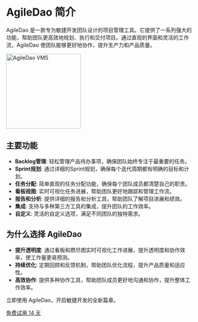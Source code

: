 # AgileDao 简介

AgileDao 是一款专为敏捷开发团队设计的项目管理工具。它提供了一系列强大的功能，帮助团队更高效地规划、执行和交付项目。通过直观的界面和灵活的工作流，AgileDao 使团队能够更好地协作，提升生产力和产品质量。

<img src="/api/md/img?imageName=vms.png" alt="AgileDao VMS" width="200" height="200" />

## 主要功能

- **Backlog管理**: 轻松管理产品待办事项，确保团队始终专注于最重要的任务。
- **Sprint规划**: 通过详细的Sprint规划，确保每个迭代周期都有明确的目标和计划。
- **任务分配**: 简单直观的任务分配功能，确保每个团队成员都清楚自己的职责。
- **看板视图**: 实时可视化任务进展，帮助团队更好地跟踪和管理工作流。
- **报告和分析**: 提供详细的报告和分析工具，帮助团队了解项目进展和绩效。
- **集成**: 支持与多种第三方工具的集成，提升团队的工作效率。
- **自定义**: 灵活的自定义选项，满足不同团队的独特需求。

## 为什么选择 AgileDao

- **提升透明度**: 通过看板和燃尽图实时可视化工作进展，提升透明度和协作效率，使工作量更易预测。
- **持续优化**: 定期回顾和反馈机制，帮助团队优化流程，提升产品质量和适应性。
- **高效协作**: 提供多种协作工具，帮助团队成员更好地沟通和协作，提升整体工作效率。

立即使用 AgileDao，开启敏捷开发的全新篇章。

[免费试用 14 天](https://www.agiledao.com/trial)
